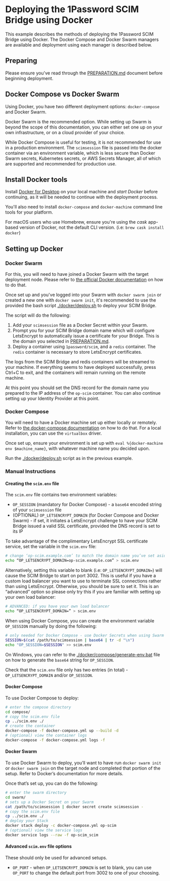 # Deploying the 1Password SCIM Bridge using Docker

This example describes the methods of deploying the 1Password SCIM Bridge using Docker. The Docker Compose and Docker Swarm managers are available and deployment using each manager is described below.

## Preparing

Please ensure you've read through the [PREPARATION.md](/PREPARATION.md) document before beginning deployment.

## Docker Compose vs Docker Swarm

Using Docker, you have two different deployment options: `docker-compose` and Docker Swarm.

Docker Swarm is the recommended option. While setting up Swarm is beyond the scope of this documentation, you can either set one up on your own infrastructure, or on a cloud provider of your choice.

While Docker Compose is useful for testing, it is not recommended for use in a production environment. The `scimsession` file is passed into the docker container via an environment variable, which is less secure than Docker Swarm secrets, Kubernetes secrets, or AWS Secrets Manager, all of which are supported and recommended for production use.


## Install Docker tools

Install [Docker for Desktop](https://www.docker.com/products/docker-desktop) on your local machine and _start Docker_ before continuing, as it will be needed to continue with the deployment process.

You'll also need to install `docker-compose` and `docker-machine` command line tools for your platform.

For macOS users who use Homebrew, ensure you're using the _cask_ app-based version of Docker, not the default CLI version. (i.e: `brew cask install docker`)


## Setting up Docker

### Docker Swarm

For this, you will need to have joined a Docker Swarm with the target deployment node. Please refer to [the official Docker documentation](https://docs.docker.com/engine/swarm/swarm-tutorial/create-swarm/) on how to do that.

Once set up and you've logged into your Swarm with `docker swarm join` or created a new one with `docker swarm init`, it's recommended to use the provided the bash script [./docker/deploy.sh](deploy.sh) to deploy your SCIM Bridge.

The script will do the following:

1. Add your `scimsession` file as a Docker Secret within your Swarm.
2. Prompt you for your SCIM Bridge domain name which will configure LetsEncrypt to automatically issue a certificate for your Bridge. This is the domain you selected in [PREPARATION.md](/PREPARATION.md).
3. Deploy a container using `1password/scim`, and a `redis` container. The `redis` container is necessary to store LetsEncrypt certificates.

The logs from the SCIM Bridge and redis containers will be streamed to your machine. If everything seems to have deployed successfully, press Ctrl+C to exit, and the containers will remain running on the remote machine.

At this point you should set the DNS record for the domain name you prepared to the IP address of the `op-scim` container. You can also continue setting up your Identity Provider at this point.


### Docker Compose

You will need to have a Docker machine set up either locally or remotely. Refer to [the docker-compose documentation](https://docs.docker.com/machine/reference/create/) on how to do that. For a local installation, you can use the `virtualbox` driver.

Once set up, ensure your environment is set up with `eval %{docker-machine env $machine_name}`, with whatever machine name you decided upon.

Run the [./docker/deploy.sh](deploy.sh) script as in the previous example.


### Manual Instructions

#### Creating the `scim.env` file

The `scim.env` file contains two environment variables:

* `OP_SESSION` (mandatory for Docker Compose) - a `base64` encoded string of your `scimsession` file
* (OPTIONAL) `OP_LETSENCRYPT_DOMAIN` (for Docker Compose and Docker Swarm) - if set, it initiates a LetsEncrypt challenge to have your SCIM Bridge issued a valid SSL certificate, provided the DNS record is set to its IP

To take advantage of the complimentary LetsEncrypt SSL certificate service, set the variable in the `scim.env` file:
```bash
# change ‘op-scim.example.com’ to match the domain name you’ve set aside for your SCIM Bridge
echo “OP_LETSENCRYPT_DOMAIN=op-scim.example.com” > scim.env
```

Alternatively, setting this variable to blank (i.e: `OP_LETSENCRYPT_DOMAIN=`) will cause the SCIM Bridge to start on port 3002. This is useful if you have a custom load balancer you want to use to terminate SSL connections rather than using LetsEncrypt. Otherwise, you should be sure to set it. This is an “advanced” option so please only try this if you are familiar with setting up your own load balancer:

```bash
# ADVANCED: if you have your own load balancer
echo “OP_LETSENCRYPT_DOMAIN=” > scim.env
```

When using Docker Compose, you can create the environment variable `OP_SESSION` manually by doing the following:

```bash
# only needed for Docker Compose - use Docker Secrets when using Swarm
SESSION=$(cat /path/to/scimsession | base64 | tr -d "\n")
echo "OP_SESSION=$SESSION" >> scim.env
```

On Windows, you can refer to the [./docker/compose/generate-env.bat](generate-env.bat) file on how to generate the `base64` string for `OP_SESSION`.

Check that the `scim.env` file only has two entries (in total) - `OP_LETSENCRYPT_DOMAIN` and/or `OP_SESSION`.

#### Docker Compose

To use Docker Compose to deploy:

```bash
# enter the compose directory
cd compose/
# copy the scim.env file
cp ../scim.env ./
# create the container
docker-compose -f docker-compose.yml up --build -d
# (optional) view the container logs
docker-compose -f docker-compose.yml logs -f
```

#### Docker Swarm

To use Docker Swarm to deploy, you’ll want to have run `docker swarm init` or `docker swarm join` on the target node and completed that portion of the setup. Refer to Docker’s documentation for more details.

Once that’s set up, you can do the following:

```bash
# enter the swarm directory
cd swarm/
# sets up a Docker Secret on your Swarm
cat /path/to/scimsession | docker secret create scimsession -
# copy the scim.env file
cp ../scim.env ./
# deploy your Stack
docker stack deploy -c docker-compose.yml op-scim
# (optional) view the service logs
docker service logs --raw -f op-scim_scim
```

#### Advanced `scim.env` file options

These should only be used for advanced setups.

* `OP_PORT` - when `OP_LETSENCRYPT_DOMAIN` is set to blank, you can use `OP_PORT` to change the default port from 3002 to one of your choosing.
